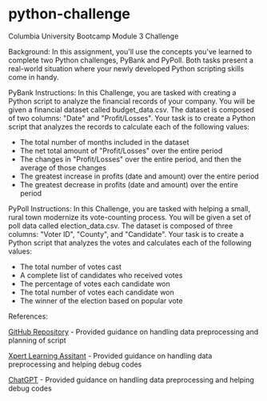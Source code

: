 # python-challenge
Columbia University Bootcamp Module 3 Challenge

Background:
In this assignment, you'll use the concepts you've learned to complete two Python challenges, PyBank and PyPoll. 
Both tasks present a real-world situation where your newly developed Python scripting skills come in handy.

PyBank Instructions:
In this Challenge, you are tasked with creating a Python script to analyze the financial records of your company. You will be given a financial dataset called budget_data.csv. The dataset is composed of two columns: "Date" and "Profit/Losses".
Your task is to create a Python script that analyzes the records to calculate each of the following values:
- The total number of months included in the dataset
- The net total amount of "Profit/Losses" over the entire period
- The changes in "Profit/Losses" over the entire period, and then the average of those changes
- The greatest increase in profits (date and amount) over the entire period
- The greatest decrease in profits (date and amount) over the entire period

PyPoll Instructions:
In this Challenge, you are tasked with helping a small, rural town modernize its vote-counting process.
You will be given a set of poll data called election_data.csv. 
The dataset is composed of three columns: "Voter ID", "County", and "Candidate". Your task is to create a Python script that analyzes the votes and calculates each of the following values:
- The total number of votes cast
- A complete list of candidates who received votes
- The percentage of votes each candidate won
- The total number of votes each candidate won
- The winner of the election based on popular vote

References:

[GitHub Repository](https://git.bootcampcontent.com/Columbia-University/CU-VIRT-DATA-PT-04-2024-U-LOLC.git) - Provided guidance on handling data preprocessing and planning of script

[Xpert Learning Assitant](https://bootcampspot.instructure.com/courses/5580/external_tools/313) - Provided guidance on handling data preprocessing and helping debug codes

[ChatGPT](https://chatgpt.com/?oai-dm=1) - Provided guidance on handling data preprocessing and helping debug codes
